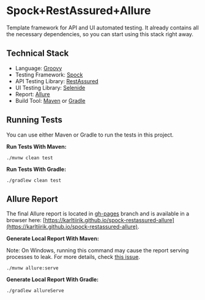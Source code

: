 # Spock+RestAssured+Allure

Template framework for API and UI automated testing. It already contains all the necessary dependencies, so you can start using this stack right away.

## Technical Stack

* Language: [Groovy](https://groovy-lang.org/)
* Testing Framework: [Spock](https://spockframework.org/)
* API Testing Library: [RestAssured](https://rest-assured.io/)
* UI Testing Library: [Selenide](https://selenide.org/)
* Report: [Allure](https://allurereport.org/)
* Build Tool: [Maven](https://maven.apache.org/) or [Gradle](https://gradle.org/)

## Running Tests

You can use either Maven or Gradle to run the tests in this project.

**Run Tests With Maven:**

```shell
./mvnw clean test
```

**Run Tests With Gradle:**

```shell
./gradlew clean test
```

## Allure Report

The final Allure report is located in [gh-pages](https://github.com/karltiirik/spock-restassured-allure/tree/gh-pages) branch and is available in a browser here: [https://karltiirik.github.io/spock-restassured-allure](https://karltiirik.github.io/spock-restassured-allure).

**Generate Local Report With Maven:**

Note: On Windows, running this command may cause the report serving processes to leak. For more details, check [this issue](https://github.com/allure-framework/allure-java/issues/836).

```shell
./mvnw allure:serve
```

**Generate Local Report With Gradle:**

```shell
./gradlew allureServe
```
